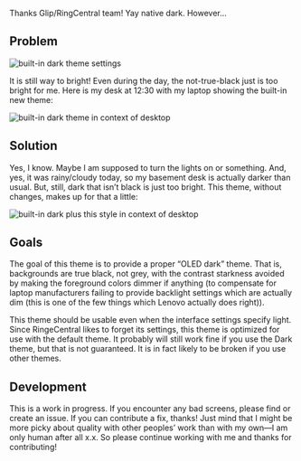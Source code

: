 Thanks Glip/RingCentral team! Yay native dark. However…

## Problem

![built-in dark theme settings](https://i.imgur.com/HIaR0Nv.png)

It is still way to bright! Even during the day, the not-true-black just is too bright for me. Here is my desk at 12:30 with my laptop showing the built-in new theme:

![built-in dark theme in context of desktop](https://i.imgur.com/NlccntU.jpg)

## Solution

Yes, I know. Maybe I am supposed to turn the lights on or something. And, yes, it was rainy/cloudy today, so my basement desk is actually darker than usual. But, still, dark that isn’t black is just too bright. This theme, without changes, makes up for that a little:

![built-in dark plus this style in context of desktop](https://i.imgur.com/9IvHTIt.jpg)

## Goals

The goal of this theme is to provide a proper “OLED dark” theme. That is, backgrounds are true black, not grey, with the contrast starkness avoided by making the foreground colors dimmer if anything (to compensate for laptop manufacturers failing to provide backlight settings which are actually dim (this is one of the few things which Lenovo actually does right)).

This theme should be usable even when the interface settings specify light. Since RingeCentral likes to forget its settings, this theme is optimized for use with the default theme. It probably will still work fine if you use the Dark theme, but that is not guaranteed. It is in fact likely to be broken if you use other themes.

## Development

This is a work in progress. If you encounter any bad screens, please find or create an issue. If you can contribute a fix, thanks! Just mind that I might be more picky about quality with other peoples’ work than with my own—I am only human after all x.x. So please continue working with me and thanks for contributing!
